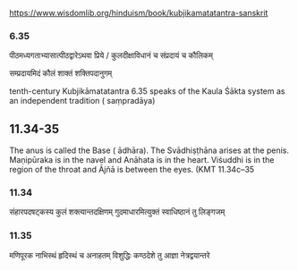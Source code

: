 
https://www.wisdomlib.org/hinduism/book/kubjikamatatantra-sanskrit
### 6.35
पीठमध्यगताभ्यासात्पीठद्वारेऽथवा प्रिये /
कुलदीक्षाविधानं च संप्रदायं च कौलिकम् 

सम्प्रदायमिदं कौलं शाक्तं शक्तिपदानुगम्

tenth-century Kubjikāmatatantra 6.35 speaks of the Kaula Śākta system as an independent tradition ( saṃpradāya)
## 11.34-35
The anus is called the Base ( ādhāra). The Svādhiṣṭhāna arises at the penis. Maṇipūraka is in the navel and Anāhata is in the heart. Viśuddhi is in the region of the throat and Ājñā is between the eyes. (KMT 11.34c–35
### 11.34
संहारपदषट्कस्य कुलं शक्त्यान्तदक्षिणम् गुदमाधारमित्युक्तं स्वाधिष्ठानं तु लिङ्गजम्
### 11.35
मणिपूरक नाभिस्थं हृदिस्थं च अनाहतम् विशुद्धिः कण्ठदेशे तु आज्ञा नेत्रद्वयान्तरे
